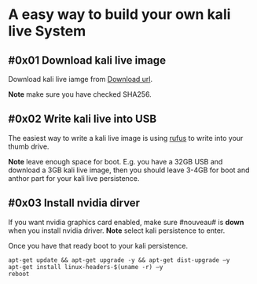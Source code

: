 # A easy way to build your own kali live System

## #0x01 Download kali live image
Download kali live iamge from [Download url](https://www.kali.org/downloads/). 

**Note** make sure you have checked SHA256.
## #0x02 Write kali live into USB
The easiest way to write a kali live image is using [rufus](https://rufus.ie/) to write into your thumb drive.

**Note** leave enough space for boot.
E.g. you have a 32GB USB and download a 3GB kali live image, then you should leave 3-4GB for boot and anthor part for your kali live persistence.

## #0x03 Install nvidia dirver
If you want nvidia graphics card enabled, make sure #nouveau# is **down** when you install nvidia driver.
**Note** select kali persistence to enter.

Once you have that ready boot to your kali persistence.

    apt-get update && apt-get upgrade -y && apt-get dist-upgrade –y
    apt-get install linux-headers-$(uname -r) –y
    reboot


